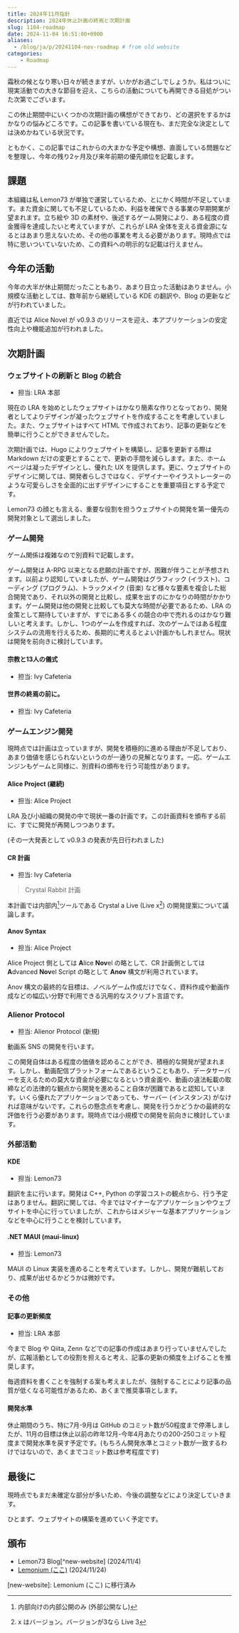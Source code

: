 ```yaml
---
title: 2024年11月指針
description: 2024年休止計画の終焉と次期計画
slug: 1104-roadmap
date: 2024-11-04 16:51:00+0900
aliases:
  - /blog/ja/p/20241104-nov-roadmap # from old website
categories:
    - Roadmap
---
```


霜秋の候となり寒い日々が続きますが、いかがお過ごしでしょうか。私はついに現実活動での大きな節目を迎え、こちらの活動についても再開できる目処がついた次第でございます。

この休止期間中にいくつかの次期計画の構想ができており、どの選択をするかはかなりの悩みどころです。この記事を書いている現在も、まだ完全な決定としては決めかねている状況です。

ともかく、この記事ではこれからの大まかな予定や構想、直面している問題などを整理し、今年の残り2ヶ月及び来年前期の優先順位を記載します。

## 課題

本組織は私 Lemon73 が単独で運営しているため、とにかく時間が不足しています。また資金に関しても不足しているため、利益を確保できる事業の早期開業が望まれます。立ち絵や 3D の素材や、後述するゲーム開発により、ある程度の資金獲得を達成したいと考えていますが、これらが LRA 全体を支える資金源になるとはあまり思えないため、その他の事業を考える必要があります。現時点では特に思いついていないため、この資料への明示的な記載は行えません。

## 今年の活動

今年の大半が休止期間だったこともあり、あまり目立った活動はありません。小規模な活動としては、数年前から継続している KDE の翻訳や、Blog の更新などが行われていました。

直近では Alice Novel が v0.9.3 のリリースを迎え、本アプリケーションの安定性向上や機能追加が行われました。

## 次期計画

### ウェブサイトの刷新と Blog の統合

- 担当: LRA 本部

現在の LRA を始めとしたウェブサイトはかなり簡素な作りとなっており、開発者としてよりデザインが凝ったウェブサイトを作成することを考慮していました。また、ウェブサイトはすべて HTML で作成されており、記事の更新などを簡単に行うことができませんでした。

次期計画では、Hugo によりウェブサイトを構築し、記事を更新する際は Markdown だけの変更とすることで、更新の手間を減らします。また、ホームページは凝ったデザインとし、優れた UX を提供します。更に、ウェブサイトのデザインに関しては、開発者らしさではなく、デザイナーやイラストレーターのような可愛らしさを全面的に出すデザインにすることを重要項目とする予定です。

Lemon73 の顔とも言える、重要な役割を担うウェブサイトの開発を第一優先の開発対象として選出しました。

### ゲーム開発

ゲーム関係は複雑なので別資料で記載します。

ゲーム開発は A-RPG 以来となる悲願の計画ですが、困難が伴うことが予想されます。以前より認知していましたが、ゲーム開発はグラフィック (イラスト)、コーディング (プログラム)、トラックメイク (音楽) など様々な要素を複合した総合開発であり、それ以外の開発と比較し、成果を出すのにかなりの時間がかかります。ゲーム開発は他の開発と比較しても莫大な時間が必要であるため、LRA の金策として期待していますが、すでにある多くの競合の中で売れるのはかなり難しいと考えます。しかし、1つのゲームを作成すれば、次のゲームではある程度システムの流用を行えるため、長期的に考えるとよい計画かもしれません。現状は開発を前向きに検討しています。

#### 宗教と13人の儀式

- 担当: Ivy Cafeteria

#### 世界の終焉の前に。

- 担当: Ivy Cafeteria

### ゲームエンジン開発

現時点では計画は立っていますが、開発を積極的に進める理由が不足しており、あまり価値を感じられないというのが一通りの見解となります。一応、ゲームエンジンもゲームと同様に、別資料の頒布を行う可能性があります。

#### Alice Project (継続)

- 担当: Alice Project

LRA 及び小組織の開発の中で現状一番の計画です。この計画資料を頒布する前に、すでに開発が再開しつつあります。

(その一大発表として v0.9.3 の発表が先日行われました)

#### CR 計画

- 担当: Ivy Cafeteria

> Crystal Rabbit 計画

本計画では内部内[^inside-of-inside]ツールである Crystal a Live (Live x[^live-x]) の開発提案について議論します。

[^inside-of-inside]: 内部向けの内部公開のみ (外部公開なし)
[^live-x]: x はバージョン。バージョンが3なら Live 3

#### Anov Syntax

- 担当: Alice Project

Alice Project 側としては **A**lice **Nov**el の略として、CR 計画側としては **A**dvanced **Nov**el Script の略として **Anov** 構文が利用されています。

Anov 構文の最終的な目標は、ノベルゲーム作成だけでなく、資料作成や動画作成などの幅広い分野で利用できる汎用的なスクリプト言語です。

### Alienor Protocol

- 担当: Alienor Protocol (新規)

動画系 SNS の開発を行います。

この開発自体はある程度の価値を認めることができ、積極的な開発が望まれます。しかし、動画配信プラットフォームであるということもあり、データサーバーを支えるための莫大な資金が必要になるという資金面や、動画の違法転載の取締などの法律的な観点から開発を進めること自体が困難であると認知しています。いくら優れたアプリケーションであっても、サーバー (インスタンス) がなければ意味がないです。これらの懸念点を考慮し、開発を行うかどうかの最終的な評価を行う必要があります。現時点では小規模での開発を前向きに検討しています。

### 外部活動

#### KDE

- 担当: Lemon73

翻訳を主に行います。開発は C++, Python の学習コストの観点から、行う予定はありません。翻訳に関しては、今まではマイナーなアプリケーションやウェブサイトを中心に行っていましたが、これからはメジャーな基本アプリケーションなどを中心に行うことを検討しています。

#### .NET MAUI (maui-linux)

- 担当: Lemon73

MAUI の Linux 実装を進めることを考えています。しかし、開発が難航しており、成果が出せるかどうかは微妙です。

### その他

#### 記事の更新頻度

- 担当: LRA 本部

今まで Blog や Qiita, Zenn などでの記事の作成はあまり行っていませんでしたが、広報活動としての役割を担えると考え、記事の更新の頻度を上げることを推奨します。

毎週資料を書くことを強制する案も考えましたが、強制することにより記事の品質が低くなる可能性があるため、あくまで推奨事項とします。

#### 開発水準

休止期間のうち、特に7月-9月は GitHub のコミット数が50程度まで停滞しましたが、11月の目標は休止以前の昨年12月-今年4月あたりの200-250コミット程度まで開発水準を戻す予定です。(もちろん開発水準とコミット数が一致するわけではないので、あくまでコミット数は参考程度です)

## 最後に

現時点でもまだ未確定な部分が多いため、今後の調整などにより決定していきます。

ひとまず、ウェブサイトの構築を進めていく予定です。

## 頒布

- Lemon73 Blog[^new-website] (2024/11/4)
- [Lemonium (ここ)](./) (2024/11/24)

[new-website]: Lemonium (ここ) に移行済み
